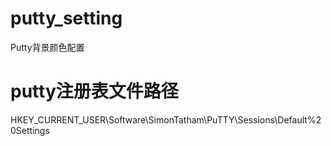 # putty_setting
Putty背景颜色配置

# putty注册表文件路径
HKEY_CURRENT_USER\Software\SimonTatham\PuTTY\Sessions\Default%20Settings
